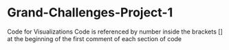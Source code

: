 # Grand-Challenges-Project-1
Code for Visualizations
Code is referenced by number inside the brackets [] at the beginning of the first comment of each section of code
